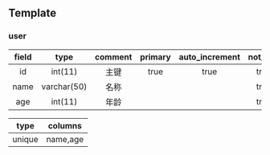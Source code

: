 ## Template

### user

| field |    type     | comment | primary | auto_increment | not_null | default |
|:-----:|:-----------:|:-------:|:-------:|:--------------:|:--------:|:-------:|
|  id   |   int(11)   |   主键    |  true   |      true      |   true   |         |
| name  | varchar(50) |   名称    |         |                |   true   |  true   |  
|  age  |   int(11)   |   年龄    |         |                |   true   |         |  

|  type  |   columns   |
|:------:|:-----------:|
| unique |  name,age   |